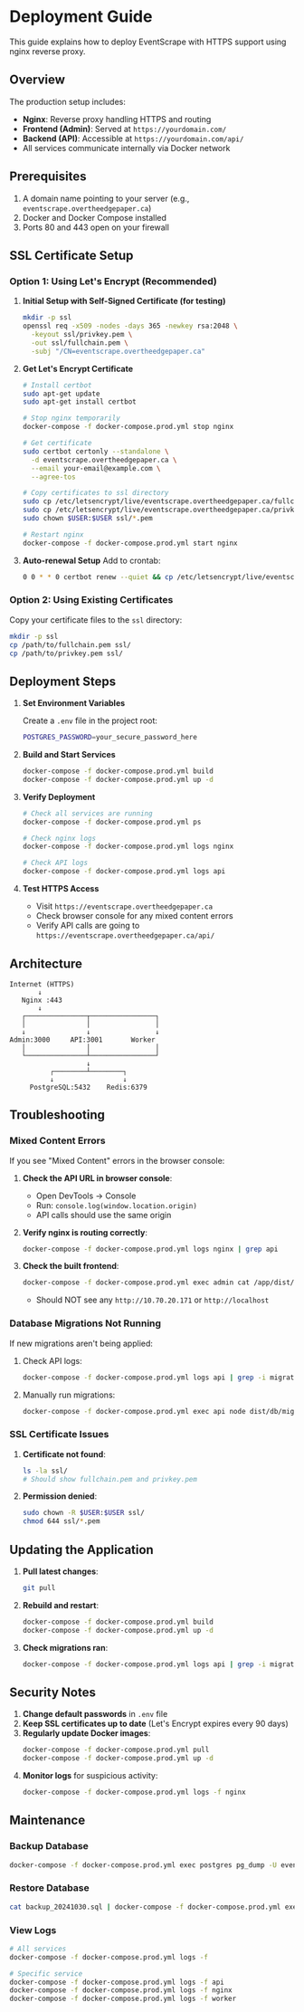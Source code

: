 # Deployment Guide

This guide explains how to deploy EventScrape with HTTPS support using nginx reverse proxy.

## Overview

The production setup includes:
- **Nginx**: Reverse proxy handling HTTPS and routing
- **Frontend (Admin)**: Served at `https://yourdomain.com/`
- **Backend (API)**: Accessible at `https://yourdomain.com/api/`
- All services communicate internally via Docker network

## Prerequisites

1. A domain name pointing to your server (e.g., `eventscrape.overtheedgepaper.ca`)
2. Docker and Docker Compose installed
3. Ports 80 and 443 open on your firewall

## SSL Certificate Setup

### Option 1: Using Let's Encrypt (Recommended)

1. **Initial Setup with Self-Signed Certificate (for testing)**
   ```bash
   mkdir -p ssl
   openssl req -x509 -nodes -days 365 -newkey rsa:2048 \
     -keyout ssl/privkey.pem \
     -out ssl/fullchain.pem \
     -subj "/CN=eventscrape.overtheedgepaper.ca"
   ```

2. **Get Let's Encrypt Certificate**
   ```bash
   # Install certbot
   sudo apt-get update
   sudo apt-get install certbot

   # Stop nginx temporarily
   docker-compose -f docker-compose.prod.yml stop nginx

   # Get certificate
   sudo certbot certonly --standalone \
     -d eventscrape.overtheedgepaper.ca \
     --email your-email@example.com \
     --agree-tos

   # Copy certificates to ssl directory
   sudo cp /etc/letsencrypt/live/eventscrape.overtheedgepaper.ca/fullchain.pem ssl/
   sudo cp /etc/letsencrypt/live/eventscrape.overtheedgepaper.ca/privkey.pem ssl/
   sudo chown $USER:$USER ssl/*.pem

   # Restart nginx
   docker-compose -f docker-compose.prod.yml start nginx
   ```

3. **Auto-renewal Setup**
   Add to crontab:
   ```bash
   0 0 * * 0 certbot renew --quiet && cp /etc/letsencrypt/live/eventscrape.overtheedgepaper.ca/*.pem /path/to/eventscrape/ssl/ && docker-compose -f docker-compose.prod.yml restart nginx
   ```

### Option 2: Using Existing Certificates

Copy your certificate files to the `ssl` directory:
```bash
mkdir -p ssl
cp /path/to/fullchain.pem ssl/
cp /path/to/privkey.pem ssl/
```

## Deployment Steps

1. **Set Environment Variables**

   Create a `.env` file in the project root:
   ```bash
   POSTGRES_PASSWORD=your_secure_password_here
   ```

2. **Build and Start Services**
   ```bash
   docker-compose -f docker-compose.prod.yml build
   docker-compose -f docker-compose.prod.yml up -d
   ```

3. **Verify Deployment**
   ```bash
   # Check all services are running
   docker-compose -f docker-compose.prod.yml ps

   # Check nginx logs
   docker-compose -f docker-compose.prod.yml logs nginx

   # Check API logs
   docker-compose -f docker-compose.prod.yml logs api
   ```

4. **Test HTTPS Access**
   - Visit `https://eventscrape.overtheedgepaper.ca`
   - Check browser console for any mixed content errors
   - Verify API calls are going to `https://eventscrape.overtheedgepaper.ca/api/`

## Architecture

```
Internet (HTTPS)
       ↓
   Nginx :443
       ↓
   ┌───────────────┬────────────────┐
   │               │                │
   ↓               ↓                ↓
Admin:3000     API:3001       Worker
   │               │                │
   └───────────────┴────────────────┘
                   ↓
          ┌────────┴────────┐
          ↓                 ↓
     PostgreSQL:5432    Redis:6379
```

## Troubleshooting

### Mixed Content Errors

If you see "Mixed Content" errors in the browser console:

1. **Check the API URL in browser console**:
   - Open DevTools → Console
   - Run: `console.log(window.location.origin)`
   - API calls should use the same origin

2. **Verify nginx is routing correctly**:
   ```bash
   docker-compose -f docker-compose.prod.yml logs nginx | grep api
   ```

3. **Check the built frontend**:
   ```bash
   docker-compose -f docker-compose.prod.yml exec admin cat /app/dist/assets/index-*.js | grep -o 'http://[^"]*' | head -5
   ```
   - Should NOT see any `http://10.70.20.171` or `http://localhost`

### Database Migrations Not Running

If new migrations aren't being applied:

1. Check API logs:
   ```bash
   docker-compose -f docker-compose.prod.yml logs api | grep -i migration
   ```

2. Manually run migrations:
   ```bash
   docker-compose -f docker-compose.prod.yml exec api node dist/db/migrate.js
   ```

### SSL Certificate Issues

1. **Certificate not found**:
   ```bash
   ls -la ssl/
   # Should show fullchain.pem and privkey.pem
   ```

2. **Permission denied**:
   ```bash
   sudo chown -R $USER:$USER ssl/
   chmod 644 ssl/*.pem
   ```

## Updating the Application

1. **Pull latest changes**:
   ```bash
   git pull
   ```

2. **Rebuild and restart**:
   ```bash
   docker-compose -f docker-compose.prod.yml build
   docker-compose -f docker-compose.prod.yml up -d
   ```

3. **Check migrations ran**:
   ```bash
   docker-compose -f docker-compose.prod.yml logs api | grep -i migration
   ```

## Security Notes

1. **Change default passwords** in `.env` file
2. **Keep SSL certificates up to date** (Let's Encrypt expires every 90 days)
3. **Regularly update Docker images**:
   ```bash
   docker-compose -f docker-compose.prod.yml pull
   docker-compose -f docker-compose.prod.yml up -d
   ```
4. **Monitor logs** for suspicious activity:
   ```bash
   docker-compose -f docker-compose.prod.yml logs -f nginx
   ```

## Maintenance

### Backup Database

```bash
docker-compose -f docker-compose.prod.yml exec postgres pg_dump -U eventscrape eventscrape > backup_$(date +%Y%m%d).sql
```

### Restore Database

```bash
cat backup_20241030.sql | docker-compose -f docker-compose.prod.yml exec -T postgres psql -U eventscrape eventscrape
```

### View Logs

```bash
# All services
docker-compose -f docker-compose.prod.yml logs -f

# Specific service
docker-compose -f docker-compose.prod.yml logs -f api
docker-compose -f docker-compose.prod.yml logs -f nginx
docker-compose -f docker-compose.prod.yml logs -f worker
```
